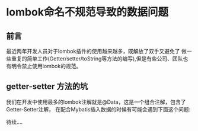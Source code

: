 # lombok命名不规范导致的数据问题

## 前言
最近两年开发人员对于lombok插件的使用越来越多，既解放了双手又避免了
做一些重复的简单工作(Getter/setter/toString等方法的编写),但是有些公司、团队也有明令禁止使用lombok的规范。

## getter-setter 方法的坑
我们在开发中使用最多的lombok注解就是@Data，这是一个组合注解，包含了Getter-Setter注解，
在配合Mybatis插入数据的时候有可能会遇到下面这个问题:

待续....


